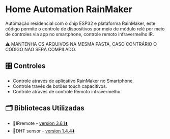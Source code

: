 # Home Automation RainMaker
 Automação residencial com o chip ESP32 e plataforma RainMaker,  este código permite o controle de dispositivos por meio de módulo relé por meio de controles via app no smartphone, controle remoto infravermelho IR.
 
 ⚠️ MANTENHA OS ARQUIVOS NA MESMA PASTA, CASO CONTRÁRIO O CÓDIGO NÃO SERÁ COMPILADO.
 
## 🎛️  Controles
-  Controle através de aplicativo RainMaker no Smartphone.
-  Controle través de botões touch capacitivos.
-  Controle através de controle Remoto infravermelho.

## 🗂️ Bibliotecas Utilizadas
- 📁IRremote - [version 3.6.1⬇️](https://downloads.arduino.cc/libraries/github.com/z3t0/IRremote-3.6.1.zip)
- 📁DHT sensor - [version 1.4.4⬇️](https://github.com/adafruit/DHT-sensor-library)
